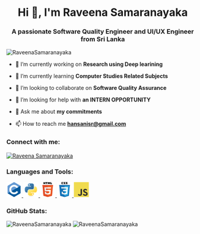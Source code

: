 <!-- Header -->
<h1 align="center">Hi 👋, I'm Raveena Samaranayaka</h1>
<h3 align="center">A passionate Software Quality Engineer and UI/UX Engineer from Sri Lanka</h3>

<!-- About Me Section -->
<p align="left"> <img src="https://komarev.com/ghpvc/?username=RaveenaSamaranayaka&label=Profile%20views&color=0e75b6&style=flat" alt="RaveenaSamaranayaka" /> </p>

- 🔭 I’m currently working on **Research using Deep learining**

- 🌱 I’m currently learning **Computer Studies Related Subjects**

- 👯 I’m looking to collaborate on **Software Quality Assurance**

- 🤝 I’m looking for help with **an INTERN OPPORTUNITY**

- 💬 Ask me about **my commitments**

- 📫 How to reach me **hansanisr@gmail.com**

<!-- Connect with me -->
<h3 align="left">Connect with me:</h3>
<p align="left">
<a href="https://linkedin.com/in/RaveenaSamaranayaka" target="blank"><img align="center" src="https://cdn.jsdelivr.net/npm/simple-icons@v3/icons/linkedin.svg" alt="Raveena Samaranayaka" height="30" width="40" /></a>
</p>

<!-- Languages and Tools -->
<h3 align="left">Languages and Tools:</h3>
<p align="left"> 
<a href="https://www.cprogramming.com/" target="_blank"> <img src="https://raw.githubusercontent.com/devicons/devicon/master/icons/c/c-original.svg" alt="c" width="40" height="40"/> </a> 
<a href="https://www.python.org" target="_blank"> <img src="https://raw.githubusercontent.com/devicons/devicon/master/icons/python/python-original.svg" alt="python" width="40" height="40"/> </a>
<a href="https://www.w3.org/html/" target="_blank"> <img src="https://raw.githubusercontent.com/devicons/devicon/master/icons/html5/html5-original-wordmark.svg" alt="html5" width="40" height="40"/> </a> 
<a href="https://www.w3schools.com/css/" target="_blank"> <img src="https://raw.githubusercontent.com/devicons/devicon/master/icons/css3/css3-original-wordmark.svg" alt="css3" width="40" height="40"/> </a> 
<a href="https://www.javascript.com/" target="_blank"> <img src="https://raw.githubusercontent.com/devicons/devicon/master/icons/javascript/javascript-original.svg" alt="javascript" width="40" height="40"/> </a> 
</p>

<!-- GitHub Stats -->
<h3 align="left">GitHub Stats:</h3>
<p align="left">
  <img src="https://github-readme-stats.vercel.app/api?username=RaveenaSamaranayaka&show_icons=true&theme=tokyonight" alt="RaveenaSamaranayaka" />
  <img src="https://github-readme-streak-stats.herokuapp.com/?user=RaveenaSamaranayaka&theme=tokyonight" alt="RaveenaSamaranayaka" />
</p>
